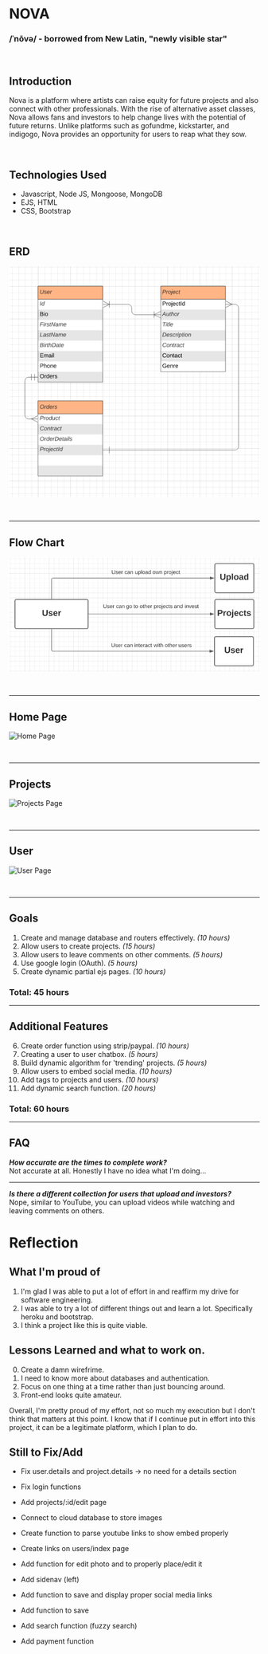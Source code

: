# NOVA 
### /ˈnōvə/ - borrowed from New Latin, "newly visible star" 

<br>

## Introduction
Nova is a platform where artists can raise equity for future projects and also connect with other professionals. With the rise of alternative asset classes, Nova allows fans and investors to help change lives with the potential of future returns. Unlike platforms such as gofundme, kickstarter, and indigogo, Nova provides an opportunity for users to reap what they sow.

<br>

## Technologies Used
- Javascript, Node JS, Mongoose, MongoDB
- EJS, HTML
- CSS, Bootstrap

<br>

## ERD
![ERD](public/images/ERD.png)

<br>

--- 

## Flow Chart
![Flow Chart](public/images/flowchart.png)

<br>

--- 

## Home Page
![Home Page](public/images/homepage.png)

<br>

--- 

## Projects
![Projects Page](public/images/projectpage.png)

<br>

--- 

## User
![User Page](public/images/userpage.png)

<br>

---

## Goals
1. Create and manage database and routers effectively. *(10 hours)* 
2. Allow users to create projects. *(15 hours)*
3. Allow users to leave comments on other comments. *(5 hours)* 
4. Use google login (OAuth). *(5 hours)*
5. Create dynamic partial ejs pages. *(10 hours)*
### Total: 45 hours
--- 
## Additional Features
6. Create order function using strip/paypal. *(10 hours)*
7. Creating a user to user chatbox. *(5 hours)*
8. Build dynamic algorithm for 'trending' projects. *(5 hours)*
9. Allow users to embed social media. *(10 hours)*
10. Add tags to projects and users. *(10 hours)*
11. Add dynamic search function. *(20 hours)*
### Total: 60 hours

--- 

## FAQ

***How accurate are the times to complete work?***
<br>
Not accurate at all. Honestly I have no idea what I'm doing...

---

***Is there a different collection for users that upload and investors?***
<br>
Nope, similar to YouTube, you can upload videos while watching and leaving comments on others.

# Reflection
## What I'm proud of
1. I'm glad I was able to put a lot of effort in and reaffirm my drive for software engineering.
2. I was able to try a lot of different things out and learn a lot. Specifically heroku and bootstrap.
3. I think a project like this is quite viable.

## Lessons Learned and what to work on.
0. Create a damn wirefrime.
1. I need to know more about databases and authentication.
2. Focus on one thing at a time rather than just bouncing around.
3. Front-end looks quite amateur.

Overall, I'm pretty proud of my effort, not so much my execution but I don't think that matters at this point. 
I know that if I continue put in effort into this project, it can be a legitimate platform, which I plan to do.

## Still to Fix/Add
- Fix user.details and project.details -> no need for a details section
- Fix login functions
- Add projects/:id/edit page
- Connect to cloud database to store images
- Create function to parse youtube links to show embed properly
- Create links on users/index page
- Add function for edit photo and to properly place/edit it
- Add sidenav (left)
- Add function to save and display proper social media links
- Add function to save
- Add search function (fuzzy search)

- Add payment function
